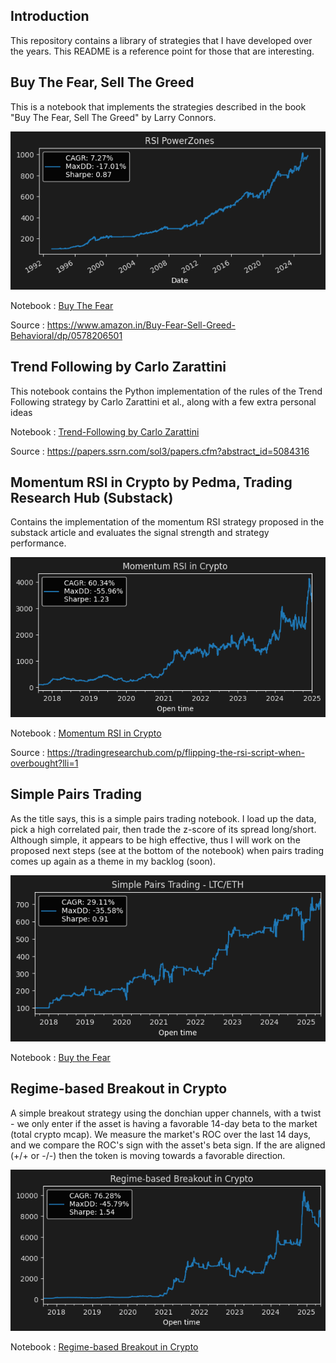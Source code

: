 ## Introduction

This repository contains a library of strategies that I have developed over the years. This README is a reference point for those that are interesting.

## Buy The Fear, Sell The Greed 

This is a notebook that implements the strategies described in the book "Buy The Fear, Sell The Greed" by Larry Connors.

![Alt text](figures/rsi_powerzones.png)

Notebook : [Buy The Fear](https://github.com/chickenopoulos/strategy-library/blob/master/Buy%20The%20Fear.ipynb)

Source : https://www.amazon.in/Buy-Fear-Sell-Greed-Behavioral/dp/0578206501

## Trend Following by Carlo Zarattini

This notebook contains the Python implementation of the rules of the Trend Following strategy by Carlo Zarattini et al., along with a few extra personal ideas

Notebook : [Trend-Following by Carlo Zarattini](https://github.com/chickenopoulos/strategy-library/blob/master/Trend-Following%20by%20Carlo%20Zarattini.ipynb)

Source : https://papers.ssrn.com/sol3/papers.cfm?abstract_id=5084316

## Momentum RSI in Crypto by Pedma, Trading Research Hub (Substack)

Contains the implementation of the momentum RSI strategy proposed in the substack article and evaluates the signal strength and strategy performance.

![Alt text](figures/momentum_rsi_crypto_pedma.png)

Notebook : [Momentum RSI in Crypto](https://github.com/chickenopoulos/strategy-library/blob/master/Momentum%20RSI%20in%20Crypto%20-%20Trading%20Research%20Hub%2C%20Substack.ipynb)

Source : https://tradingresearchub.com/p/flipping-the-rsi-script-when-overbought?lli=1

## Simple Pairs Trading

As the title says, this is a simple pairs trading notebook. I load up the data, pick a high correlated pair, then trade the z-score of its spread long/short. Although simple, 
it appears to be high effective, thus I will work on the proposed next steps (see at the bottom of the notebook) when pairs trading comes up again as a theme in my backlog (soon).

![Alt text](figures/simple_pairs_trading_ltc_eth.png)

Notebook : [Buy the Fear](https://github.com/chickenopoulos/strategy-library/blob/master/Buy%20The%20Fear.ipynb)

## Regime-based Breakout in Crypto

A simple breakout strategy using the donchian upper channels, with a twist - we only enter if the asset is having a favorable 14-day beta to the market (total crypto mcap). We measure
the market's ROC over the last 14 days, and we compare the ROC's sign with the asset's beta sign. If the are aligned (+/+ or -/-) then the token is moving towards a favorable direction.

![Alt text](figures/regime_based_breakout_in_crypto.png)

Notebook : [Regime-based Breakout in Crypto](https://github.com/chickenopoulos/strategy-library/blob/master/Regime-based%20Breakout%20in%20Crypto.ipynb)